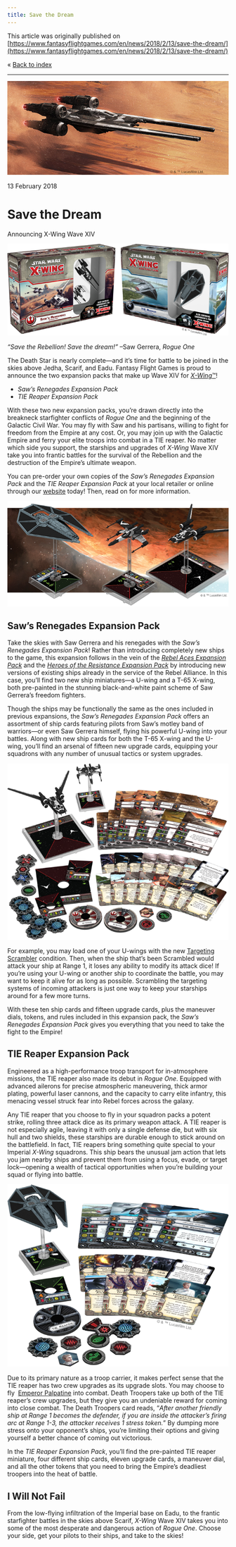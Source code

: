 ```yaml
---
title: Save the Dream
---
```


This article was originally published on [https://www.fantasyflightgames.com/en/news/2018/2/13/save-the-dream/](https://www.fantasyflightgames.com/en/news/2018/2/13/save-the-dream/)

&laquo; [Back to index](../index.md)

---

![](2b7500a850f2ba7d55d4acd22dcdac95.png)

13 February 2018

Save the Dream
==============

Announcing X-Wing Wave XIV

![](73c59fc926c6c898514b510eec5d6d65.png)

_“Save the Rebellion! Save the dream!”_ –Saw Gerrera, _Rogue One_

The Death Star is nearly complete—and it’s time for battle to be joined in the skies above Jedha, Scarif, and Eadu. Fantasy Flight Games is proud to announce the two expansion packs that make up Wave XIV for [_X-Wing_™](https://www.fantasyflightgames.com/en/products/x-wing/)!

*   _Saw’s Renegades Expansion Pack_
*   _TIE Reaper Expansion Pack_

With these two new expansion packs, you’re drawn directly into the breakneck starfighter conflicts of _Rogue One_ and the beginning of the Galactic Civil War. You may fly with Saw and his partisans, willing to fight for freedom from the Empire at any cost. Or, you may join up with the Galactic Empire and ferry your elite troops into combat in a TIE reaper. No matter which side you support, the starships and upgrades of _X-Wing_ Wave XIV take you into frantic battles for the survival of the Rebellion and the destruction of the Empire’s ultimate weapon.

You can pre-order your own copies of the _Saw’s Renegades Expansion Pack_ and the _TIE Reaper Expansion Pack_ at your local retailer or online through our [website](https://shop.fantasyflightgames.com/preorders/create/SWX74/) today! Then, read on for more information.

![](53ec7030aae122229434dcaacfdc3c7f.png)

Saw’s Renegades Expansion Pack
------------------------------

Take the skies with Saw Gerrera and his renegades with the _Saw’s Renegades Expansion Pack_! Rather than introducing completely new ships to the game, this expansion follows in the vein of the _[Rebel Aces Expansion Pack](https://www.fantasyflightgames.com/en/products/x-wing/products/rebel-aces-expansion-pack/)_ and the _[Heroes of the Resistance Expansion Pack](https://www.fantasyflightgames.com/en/products/x-wing/products/heroes-resistance-expansion-pack/)_ by introducing new versions of existing ships already in the service of the Rebel Alliance. In this case, you’ll find two new ship miniatures—a U-wing and a T-65 X-wing, both pre-painted in the stunning black-and-white paint scheme of Saw Gerrera’s freedom fighters.

Though the ships may be functionally the same as the ones included in previous expansions, the _Saw’s Renegades Expansion Pack_ offers an assortment of ship cards featuring pilots from Saw’s motley band of warriors—or even Saw Gerrera himself, flying his powerful U-wing into your battles. Along with new ship cards for both the T-65 X-wing and the U-wing, you’ll find an arsenal of fifteen new upgrade cards, equipping your squadrons with any number of unusual tactics or system upgrades.

![](8251627e9bb7fea18a44c26abd72ce52.png)

For example, you may load one of your U-wings with the new [Targeting Scrambler](fe45003602a125f453dbf5bfad838b37.png) condition. Then, when the ship that’s been Scrambled would attack your ship at Range 1, it loses any ability to modify its attack dice! If you’re using your U-wing or another ship to coordinate the battle, you may want to keep it alive for as long as possible. Scrambling the targeting systems of incoming attackers is just one way to keep your starships around for a few more turns.

With these ten ship cards and fifteen upgrade cards, plus the maneuver dials, tokens, and rules included in this expansion pack, the _Saw’s Renegades Expansion Pack_ gives you everything that you need to take the fight to the Empire!

TIE Reaper Expansion Pack
-------------------------

Engineered as a high-performance troop transport for in-atmosphere missions, the TIE reaper also made its debut in _Rogue One_. Equipped with advanced ailerons for precise atmospheric maneuvering, thick armor plating, powerful laser cannons, and the capacity to carry elite infantry, this menacing vessel struck fear into Rebel forces across the galaxy.

Any TIE reaper that you choose to fly in your squadron packs a potent strike, rolling three attack dice as its primary weapon attack. A TIE reaper is not especially agile, leaving it with only a single defense die, but with six hull and two shields, these starships are durable enough to stick around on the battlefield. In fact, TIE reapers bring something quite special to your Imperial _X-Wing_ squadrons. This ship bears the unusual jam action that lets you jam nearby ships and prevent them from using a focus, evade, or target lock—opening a wealth of tactical opportunities when you’re building your squad or flying into battle.

![](7f050206d9da1465e4f882452d943f9f.png)

Due to its primary nature as a troop carrier, it makes perfect sense that the TIE reaper has two crew upgrades as its upgrade slots. You may choose to fly  [Emperor Palpatine](fd688f0d7288030431ee08fe9700c418.png) into combat. Death Troopers take up both of the TIE reaper’s crew upgrades, but they give you an undeniable reward for coming into close combat. The Death Troopers card reads, “_After another friendly ship at Range 1 becomes the defender, if you are inside the attacker’s firing arc at Range 1-3, the attacker receives 1 stress token._” By dumping more stress onto your opponent’s ships, you’re limiting their options and giving yourself a better chance of coming out victorious.

In the _TIE Reaper Expansion Pack_, you’ll find the pre-painted TIE reaper miniature, four different ship cards, eleven upgrade cards, a maneuver dial, and all the other tokens that you need to bring the Empire’s deadliest troopers into the heat of battle.

I Will Not Fail
---------------

From the low-flying infiltration of the Imperial base on Eadu, to the frantic starfighter battles in the skies above Scarif, _X-Wing_ Wave XIV takes you into some of the most desperate and dangerous action of _Rogue One_. Choose your side, get your pilots to their ships, and take to the skies!

[](http://community.fantasyflightgames.com/index.php?/forum/222-x-wing/)